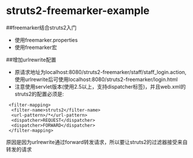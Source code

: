 # struts2-freemarker-example
##freemarker结合struts2入门
* 使用freemarker.properties
* 使用freemarker宏

##增加urlrewrite配置
* 原请求地址为localhost:8080/struts2-freemarker/staff/staff_login.action,使用urlrewrite后可使用localhost:8080/struts2-freemarker/login.html
* 注意使用servlet版本(使用2.5以上，支持dispatcher标签)，并且web.xml的struts2的配置必须是:
```
 <filter-mapping>
  <filter-name>struts2</filter-name>
  <url-pattern>/*</url-pattern>
  <dispatcher>REQUEST</dispatcher>   
  <dispatcher>FORWARD</dispatcher> 
 </filter-mapping>
```
原因是因为urlrewrite通过forward转发请求，所以要让struts2的过滤器接受来自转发的请求

 
